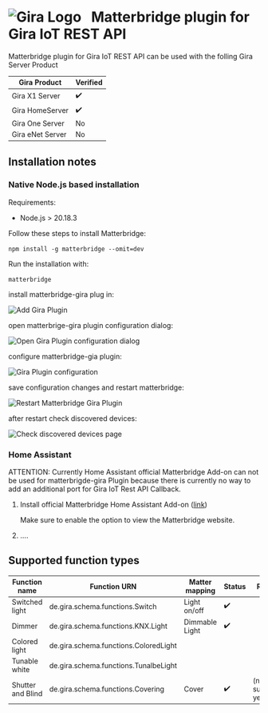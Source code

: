 # <img src="https://upload.wikimedia.org/wikipedia/commons/2/20/Logo_Gira_Giersiepen.svg" alt="Gira Logo">&nbsp;&nbsp;&nbsp;Matterbridge plugin for Gira IoT REST API

Matterbridge plugin for Gira IoT REST API can be used with the folling Gira Server Product

| Gira Product     | Verified |
| ------------------ | ------------- |
| Gira X1 Server   | ✔️          |
| Gira HomeServer  | ✔️          |
| Gira One Server  | No        |
| Gira eNet Server | No        |

## Installation notes

### Native Node.js based installation

Requirements:

* Node.js > 20.18.3

Follow these steps to install Matterbridge:

```
npm install -g matterbridge --omit=dev
```

Run the installation with:

```
matterbridge
```

install matterbridge-gira plug in:

![Add Gira Plugin](<img src="https://raw.githubusercontent.com/wowi1968/matterbridge-gira/refs/heads/main/docs/images/install_add_gira_plugin.jpg">)

open matterbrige-gira plugin configuration dialog:

<img src="https://github.com/wowi1968/matterbridge-gira/tree/main/docs/images/configure_plugin.jpg" alt="Open Gira Plugin configuration dialog">

configure matterbridge-gia plugin:

<img src="https://github.com/wowi1968/matterbridge-gira/tree/main/docs/images/configure_dialog_plugin.jpg" alt="Gira Plugin configuration">

save configuration changes and restart matterbridge:

<img src="https://github.com/wowi1968/matterbridge-gira/tree/main/docs/images/restart_matterbridge.jpg" alt="Restart Matterbridge Gira Plugin">

after restart check discovered devices:

<img src="https://github.com/wowi1968/matterbridge-gira/tree/main/docs/images/matterbridge_devices.jpg" alt="Check discovered devices page">

### Home Assistant

ATTENTION: Currently Home Assistant official Matterbridge Add-on can not be used for matterbrigde-gira Plugin because there is currently no way to add an additional port for Gira IoT Rest API Callback.

1. Install official Matterbridge Home Assistant Add-on ([link](https://github.com/Luligu/matterbridge-home-assistant-addon))
   
   Make sure to enable the option to view the Matterbridge website.
2. ....

## Supported function types

| Function name     | Function URN                          | Matter mapping | Status | Remark |
| ------------------- | --------------------------------------- | ---------------- | :------------------------------ |  -------------- |
| Switched light    | de.gira.schema.functions.Switch       | Light on/off   | ✔️                          |
| Dimmer            | de.gira.schema.functions.KNX.Light    | Dimmable Light | ✔️                          |
| Colored light     | de.gira.schema.functions.ColoredLight |                |                               |
| Tunable white     | de.gira.schema.functions.TunalbeLight |                |                               |
| Shutter and Blind | de.gira.schema.functions.Covering     | Cover          | ✔️  | (no slats supported yet) |

